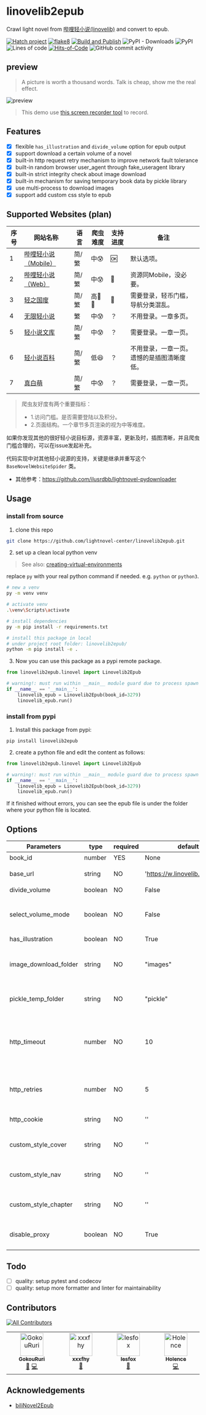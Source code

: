 # linovelib2epub

Crawl light novel from [哔哩轻小说(linovelib)](https://w.linovelib.com/) and convert to epub.

[![Hatch project](https://img.shields.io/badge/%F0%9F%A5%9A-Hatch-4051b5.svg?style=flat)](https://github.com/pypa/hatch)
[![flake8](https://img.shields.io/badge/linter-flake8-brightgreen)](https://github.com/PyCQA/flake8)
[![Build and Publish](https://github.com/lightnovel-center/linovelib2epub/actions/workflows/build-and-publish.yml/badge.svg?branch=main)](https://github.com/lightnovel-center/linovelib2epub/actions/workflows/build-and-publish.yml)
![PyPI - Downloads](https://img.shields.io/pypi/dm/linovelib2epub?color=blue&label=PyPI%20Download)
![PyPI](https://img.shields.io/pypi/v/linovelib2epub)
![Lines of code](https://www.aschey.tech/tokei/github/lightnovel-center/linovelib2epub)
[![Hits-of-Code](https://hitsofcode.com/github/lightnovel-center/linovelib2epub?branch=main)](https://hitsofcode.com/github/lightnovel-center/linovelib2epub/view?branch=main)
![GitHub commit activity](https://img.shields.io/github/commit-activity/y/lightnovel-center/linovelib2epub)

## preview
> A picture is worth a thousand words. Talk is cheap, show me the real effect.

![preview](./preview.gif)

> This demo use [this screen recorder tool](https://github.com/faressoft/terminalizer) to record.


## Features

- [x] flexible `has_illustration` and `divide_volume` option for epub output
- [x] support download a certain volume of a novel
- [x] built-in http request retry mechanism to improve network fault tolerance
- [x] built-in random browser user_agent through fake_useragent library
- [x] built-in strict integrity check about image download
- [x] built-in mechanism for saving temporary book data by pickle library
- [x] use multi-process to download images
- [x] support add custom css style to epub

## Supported  Websites (plan)

| 序号 | 网站名称             | 语言                 | 爬虫难度            | 支持进度 | 备注                 |
| ---- | -------------------- | -------- | -------------------- | ---- | ---- |
| 1    | [哔哩轻小说（Mobile）](https://w.linovelib.com/) | 简/繁 | 中😰 | :ok:     | 默认选项。 |
| 2    | [哔哩轻小说（Web）](https://www.linovelib.com/) | 简/繁 | 中😰 | 🚫        | 资源同Mobile，没必要。 |
| 3    | [轻之国度](https://www.lightnovel.us/) | 简/繁 | 高🤣👿 | 🚫 | 需要登录，轻币门槛，导航分类混乱。 |
| 4 | [无限轻小说](https://www.8novel.com/) | 繁 | 中😰 | ？ | 不用登录。一章多页。 |
| 5 | [轻小说文库](https://www.wenku8.net/) | 简/繁 | 中😰 | ？ | 需要登录。一章一页。 |
| 6 | [轻小说百科](https://lnovel.org/ ) | 简/繁 | 低😆 | ？ | 不用登录，一章一页。遗憾的是插图清晰度低。 |
| 7 | [真白萌](https://masiro.me/admin/novels ) | 简/繁 | 中😰 | ？ | 需要登录，一章一页。 |

> 爬虫友好度有两个重要指标：
> - 1.访问门槛。是否需要登陆以及积分。
> - 2.页面结构。一个章节多页渲染的视为中等难度。

如果你发现其他的很好轻小说目标源，资源丰富，更新及时，插图清晰，并且爬虫门槛合理的，可以在issue发起补充。

代码实现中对其他轻小说源的支持，关键是继承并重写这个 `BaseNovelWebsiteSpider` 类。
- 其他参考：https://github.com/ilusrdbb/lightnovel-pydownloader

## Usage

### install from source
1. clone this repo
```bash
git clone https://github.com/lightnovel-center/linovelib2epub.git
```
2. set up a clean local python venv
> See also: [creating-virtual-environments](https://docs.python.org/3/library/venv.html#creating-virtual-environments)

replace `py` with your real python command if needed. e.g. `python` or `python3`.

```bash
# new a venv
py -m venv venv

# activate venv
.\venv\Scripts\activate

# install dependencies
py -m pip install -r requirements.txt

# install this package in local
# under project root folder: linovelib2epub/
python -m pip install -e .
```

3. Now you can use this package as a pypi remote package.
```python
from linovelib2epub.linovel import Linovelib2Epub

# warning!: must run within __main__ module guard due to process spawn issue.
if __name__ == '__main__':
    linovelib_epub = Linovelib2Epub(book_id=3279)
    linovelib_epub.run()
```

### install from pypi
1. Install this package from pypi:
```
pip install linovelib2epub
```
2. create a python file and edit the content as follows:
```python
from linovelib2epub.linovel import Linovelib2Epub

# warning!: must run within __main__ module guard due to process spawn issue.
if __name__ == '__main__':
    linovelib_epub = Linovelib2Epub(book_id=3279)
    linovelib_epub.run()
```
If it finished without errors, you can see the epub file is under the folder where your python file is located.



## Options

| Parameters            | type    | required | default                         | description                                                 |
| --------------------- | ------- | -------- | ------------------------------- | ----------------------------------------------------------- |
| book_id               | number  | YES      | None                            | 书籍ID。                                                    |
| base_url              | string  | NO       | 'https://w.linovelib.com/novel' | 哔哩轻小说主页URL                                           |
| divide_volume         | boolean | NO       | False                           | 是否分卷                                                    |
| select_volume_mode     | boolean | NO       | False                           | 选择卷模式，它为True时 divide_volume 强制为True。                                                   |
| has_illustration      | boolean | NO       | True                            | 是否下载插图                                                |
| image_download_folder | string  | NO       | "images"                        | 图片下载临时文件夹. 不允许以相对路径../开头。               |
| pickle_temp_folder    | string  | NO       | "pickle"                        | pickle临时数据保存的文件夹。                                |
| http_timeout          | number  | NO       | 10                              | 一个HTTP请求的超时等待时间(秒)。代表connect和read timeout。 |
| http_retries          | number  | NO       | 5                               | 当一个HTTP请求失败后，重试的最大次数。                      |
| http_cookie           | string  | NO       | ''                              | 自定义HTTP cookie。                                         |
| custom_style_cover    | string  | NO       | ''               | 自定义cover.xhtml的样式                                     |
| custom_style_nav      | string  | NO       | ''               | 自定义nav.xhtml的样式                                       |
| custom_style_chapter  | string  | NO       | ''              | 自定义每章(?.xhtml)的样式                                   |
|disable_proxy |boolean|NO| True| 是否禁用所在的代理环境，默认禁用|


## Todo

- [ ] quality: setup pytest and codecov
- [ ] quality: setup more formatter and linter for maintainability

## Contributors
<!-- ALL-CONTRIBUTORS-BADGE:START - Do not remove or modify this section -->
[![All Contributors](https://img.shields.io/badge/all_contributors-4-orange.svg?style=flat-square)](#contributors-)
<!-- ALL-CONTRIBUTORS-BADGE:END -->

<!-- ALL-CONTRIBUTORS-LIST:START - Do not remove or modify this section -->
<!-- prettier-ignore-start -->
<!-- markdownlint-disable -->
<table>
  <tbody>
    <tr>
      <td align="center" valign="top" width="14.28%"><a href="https://github.com/GOUKOU007"><img src="https://avatars.githubusercontent.com/u/40916324?v=4?s=60" width="60px;" alt="GokouRuri"/><br /><sub><b>GokouRuri</b></sub></a><br /><a href="https://github.com/lightnovel-center/linovelib2epub/issues?q=author%3AGOUKOU007" title="Bug reports">🐛</a> <a href="https://github.com/lightnovel-center/linovelib2epub/commits?author=GOUKOU007" title="Code">💻</a></td>
      <td align="center" valign="top" width="14.28%"><a href="https://github.com/xxxfhy"><img src="https://avatars.githubusercontent.com/u/40598925?v=4?s=60" width="60px;" alt="xxxfhy"/><br /><sub><b>xxxfhy</b></sub></a><br /><a href="https://github.com/lightnovel-center/linovelib2epub/issues?q=author%3Axxxfhy" title="Bug reports">🐛</a></td>
      <td align="center" valign="top" width="14.28%"><a href="https://foxlesbiao.github.io/"><img src="https://avatars.githubusercontent.com/u/41581909?v=4?s=60" width="60px;" alt="lesfox"/><br /><sub><b>lesfox</b></sub></a><br /><a href="https://github.com/lightnovel-center/linovelib2epub/issues?q=author%3Afoxlesbiao" title="Bug reports">🐛</a></td>
      <td align="center" valign="top" width="14.28%"><a href="http://dongliteahouse.wordpress.com"><img src="https://avatars.githubusercontent.com/u/56831381?v=4?s=60" width="60px;" alt="Holence"/><br /><sub><b>Holence</b></sub></a><br /><a href="https://github.com/lightnovel-center/linovelib2epub/commits?author=Holence" title="Code">💻</a></td>
    </tr>
  </tbody>
</table>

<!-- markdownlint-restore -->
<!-- prettier-ignore-end -->

<!-- ALL-CONTRIBUTORS-LIST:END -->
<!-- prettier-ignore-start -->
<!-- markdownlint-disable -->

<!-- markdownlint-restore -->
<!-- prettier-ignore-end -->

<!-- ALL-CONTRIBUTORS-LIST:END -->

## Acknowledgements

- [biliNovel2Epub](https://github.com/fangxx3863/biliNovel2Epub)
